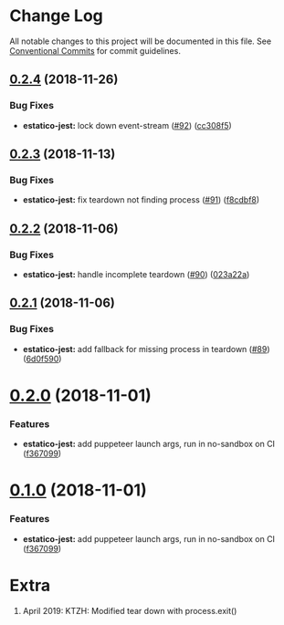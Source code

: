 # Change Log

All notable changes to this project will be documented in this file.
See [Conventional Commits](https://conventionalcommits.org) for commit guidelines.

## [0.2.4](https://github.com/unic/estatico-nou/tree/master/packages/estatico-jest/compare/@unic/estatico-jest@0.2.3...@unic/estatico-jest@0.2.4) (2018-11-26)


### Bug Fixes

* **estatico-jest:** lock down event-stream ([#92](https://github.com/unic/estatico-nou/tree/master/packages/estatico-jest/issues/92)) ([cc308f5](https://github.com/unic/estatico-nou/tree/master/packages/estatico-jest/commit/cc308f5))





## [0.2.3](https://github.com/unic/estatico-nou/tree/master/packages/estatico-jest/compare/@unic/estatico-jest@0.2.2...@unic/estatico-jest@0.2.3) (2018-11-13)


### Bug Fixes

* **estatico-jest:** fix teardown not finding process ([#91](https://github.com/unic/estatico-nou/tree/master/packages/estatico-jest/issues/91)) ([f8cdbf8](https://github.com/unic/estatico-nou/tree/master/packages/estatico-jest/commit/f8cdbf8))





## [0.2.2](https://github.com/unic/estatico-nou/tree/master/packages/estatico-jest/compare/@unic/estatico-jest@0.2.1...@unic/estatico-jest@0.2.2) (2018-11-06)


### Bug Fixes

* **estatico-jest:** handle incomplete teardown ([#90](https://github.com/unic/estatico-nou/tree/master/packages/estatico-jest/issues/90)) ([023a22a](https://github.com/unic/estatico-nou/tree/master/packages/estatico-jest/commit/023a22a))





## [0.2.1](https://github.com/unic/estatico-nou/tree/master/packages/estatico-jest/compare/@unic/estatico-jest@0.2.0...@unic/estatico-jest@0.2.1) (2018-11-06)


### Bug Fixes

* **estatico-jest:** add fallback for missing process in teardown ([#89](https://github.com/unic/estatico-nou/tree/master/packages/estatico-jest/issues/89)) ([6d0f590](https://github.com/unic/estatico-nou/tree/master/packages/estatico-jest/commit/6d0f590))





# [0.2.0](https://github.com/unic/estatico-nou/tree/master/packages/estatico-jest/compare/@unic/estatico-jest@0.0.2...@unic/estatico-jest@0.2.0) (2018-11-01)


### Features

* **estatico-jest:** add puppeteer launch args, run in no-sandbox on CI ([f367099](https://github.com/unic/estatico-nou/tree/master/packages/estatico-jest/commit/f367099))





# [0.1.0](https://github.com/unic/estatico-nou/tree/master/packages/estatico-jest/compare/@unic/estatico-jest@0.0.2...@unic/estatico-jest@0.1.0) (2018-11-01)


### Features

* **estatico-jest:** add puppeteer launch args, run in no-sandbox on CI ([f367099](https://github.com/unic/estatico-nou/tree/master/packages/estatico-jest/commit/f367099))


# Extra
1. April 2019: KTZH: Modified tear down with process.exit()
